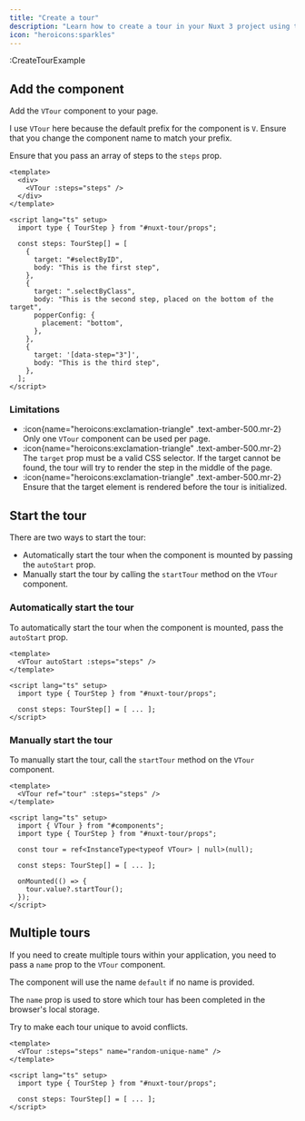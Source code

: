 ```yaml
---
title: "Create a tour"
description: "Learn how to create a tour in your Nuxt 3 project using the nuxt-tour module."
icon: "heroicons:sparkles"
---
```


:CreateTourExample

## Add the component

Add the `VTour` component to your page.

I use `VTour` here because the default prefix for the component is `V`. Ensure that you change the component name to match your prefix.

Ensure that you pass an array of steps to the `steps` prop.

```vue
<template>
  <div>
    <VTour :steps="steps" />
  </div>
</template>

<script lang="ts" setup>
  import type { TourStep } from "#nuxt-tour/props";

  const steps: TourStep[] = [
    {
      target: "#selectByID",
      body: "This is the first step",
    },
    {
      target: ".selectByClass",
      body: "This is the second step, placed on the bottom of the target",
      popperConfig: {
        placement: "bottom",
      },
    },
    {
      target: '[data-step="3"]',
      body: "This is the third step",
    },
  ];
</script>
```

### Limitations

- :icon{name="heroicons:exclamation-triangle" .text-amber-500.mr-2} Only one `VTour` component can be used per page.
- :icon{name="heroicons:exclamation-triangle" .text-amber-500.mr-2} The `target` prop must be a valid CSS selector. If the target cannot be found, the tour will try to render the step in the middle of the page.
- :icon{name="heroicons:exclamation-triangle" .text-amber-500.mr-2} Ensure that the target element is rendered before the tour is initialized.

## Start the tour

There are two ways to start the tour:

- Automatically start the tour when the component is mounted by passing the `autoStart` prop.
- Manually start the tour by calling the `startTour` method on the `VTour` component.

### Automatically start the tour

To automatically start the tour when the component is mounted, pass the `autoStart` prop.

```vue [Auto start]
<template>
  <VTour autoStart :steps="steps" />
</template>

<script lang="ts" setup>
  import type { TourStep } from "#nuxt-tour/props";

  const steps: TourStep[] = [ ... ];
</script>
```

### Manually start the tour

To manually start the tour, call the `startTour` method on the `VTour` component.

```vue [Manual start]
<template>
  <VTour ref="tour" :steps="steps" />
</template>

<script lang="ts" setup>
  import { VTour } from "#components";
  import type { TourStep } from "#nuxt-tour/props";

  const tour = ref<InstanceType<typeof VTour> | null>(null);

  const steps: TourStep[] = [ ... ];

  onMounted(() => {
    tour.value?.startTour();
  });
</script>
```

## Multiple tours

If you need to create multiple tours within your application, you need to pass a `name` prop to the `VTour` component.

The component will use the name `default` if no name is provided.

The `name` prop is used to store which tour has been completed in the browser's local storage.

Try to make each tour unique to avoid conflicts.

```vue [Named tour]
<template>
  <VTour :steps="steps" name="random-unique-name" />
</template>

<script lang="ts" setup>
  import type { TourStep } from "#nuxt-tour/props";

  const steps: TourStep[] = [ ... ];
</script>
```
